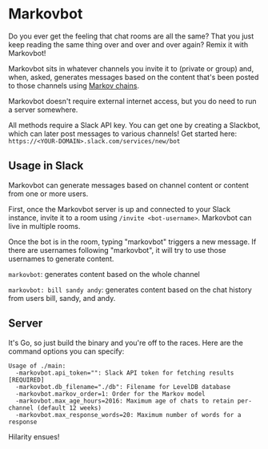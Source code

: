 # Markovbot

Do you ever get the feeling that chat rooms are all the same? That you just keep reading the same thing over and over and over again? Remix it with Markovbot!

Markovbot sits in whatever channels you invite it to (private or group) and, when, asked, generates messages based on the content that's been posted to those channels using [Markov chains](https://en.wikipedia.org/wiki/Markov_chain).

Markovbot doesn't require external internet access, but you do need to run a server somewhere.

All methods require a Slack API key. You can get one by creating a Slackbot, which can later post messages to various channels! Get started here: `https://<YOUR-DOMAIN>.slack.com/services/new/bot`

## Usage in Slack

Markovbot can generate messages based on channel content or content from one or more users.

First, once the Markovbot server is up and connected to your Slack instance, invite it to a room using `/invite <bot-username>`. Markovbot can live in multiple rooms.

Once the bot is in the room, typing "markovbot" triggers a new message. If there are usernames following "markovbot", it will try to use those usernames to generate content.

`markovbot`: generates content based on the whole channel

`markovbot: bill sandy andy`: generates content based on the chat history from users bill, sandy, and andy.


## Server

It's Go, so just build the binary and you're off to the races. Here are the command options you can specify:
```
Usage of ./main:
  -markovbot.api_token="": Slack API token for fetching results [REQUIRED]
  -markovbot.db_filename="./db": Filename for LevelDB database
  -markovbot.markov_order=1: Order for the Markov model
  -markovbot.max_age_hours=2016: Maximum age of chats to retain per-channel (default 12 weeks)
  -markovbot.max_response_words=20: Maximum number of words for a response
```

Hilarity ensues!
